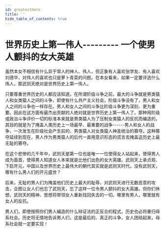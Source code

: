 ```yaml
---
id: greatesthero
title: ''
hide_table_of_contents: true
---
```


# 世界历史上第一伟人--------- 一个使男人颤抖的女大英雄

虽然本女不相信有什么异于常人的神人、伟人，但正象有人喜欢张学友、有人喜欢刘德华，对伟人的喜欢也只是萝卜青菜的问题。在本女看来，如果一定要评选什么伟人，那武则天绝对是世界历史上第一伟人。 

只要尊重世界历史的人都应该知道，在所谓阶级斗争之前，最大的斗争就是男类猿人和女类猿人之间的斗争，即使有什么共产主义社会，阶级斗争没有了，男人和女人之间的斗争也一样存在。男人和女人之间的斗争比阶级斗争更为深刻、更为重要。因此在这方面有最杰出贡献的人绝对就是世界历史上第一伟人了。那种用阶级或政治斗争评价一切的标准本来就是男类猿人为了压制女类猿人的反抗而编造的，其目的就是为了掩盖人类历史上一场最早、最重要的战争------男人和女人的战争，一次发生在阶级社会产生前的、男类猿人对女类猿人神圣统治的篡夺。这种篡夺延续到现在，男人作为男类猿人的后代一直用意识形态的谎言去掩盖这历史上最无耻的篡夺。 

在这个悲惨的几千年中，武则天是第一位也是唯一一位使得女人站起来，使得男人成为面首，使得男人知道女人本来就是比他们出色的女大英雄。武则天上承贞观、下启开元，中国以及世界历史上最伟大的朝代其实就是武则天时代。没有武则天，哪有什么男人们的开元盛世？ 

后来，无耻的男人们为掩盖他们历史上最大的耻辱，对武则天进行无数恶意的攻击，企图让女人们也忘了武则天，忘了这样一位令男人颤抖的女大英雄。但你们休想，武则天的精神、思想将带领女人重新找回失去的一切。哪里有男人，哪里就有女人的反抗。 

男人们，即使按照你们男人编造的什么辩证法的正反合的程式，历史也必将重归母系社会。历史将无情地告诉男人们，这是最后的、真正的斗争，女人团结起来，母系社会就一定要实现！